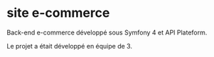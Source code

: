 # site e-commerce

Back-end e-commerce développé sous Symfony 4 et API Plateform.

Le projet a était développé en équipe de 3.

